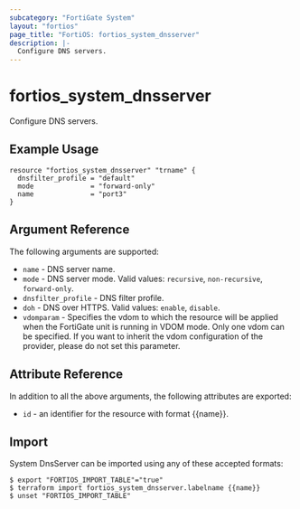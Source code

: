 ```yaml
---
subcategory: "FortiGate System"
layout: "fortios"
page_title: "FortiOS: fortios_system_dnsserver"
description: |-
  Configure DNS servers.
---
```


# fortios_system_dnsserver
Configure DNS servers.

## Example Usage

```hcl
resource "fortios_system_dnsserver" "trname" {
  dnsfilter_profile = "default"
  mode              = "forward-only"
  name              = "port3"
}
```

## Argument Reference

The following arguments are supported:

* `name` - DNS server name.
* `mode` - DNS server mode. Valid values: `recursive`, `non-recursive`, `forward-only`.
* `dnsfilter_profile` - DNS filter profile.
* `doh` - DNS over HTTPS. Valid values: `enable`, `disable`.
* `vdomparam` - Specifies the vdom to which the resource will be applied when the FortiGate unit is running in VDOM mode. Only one vdom can be specified. If you want to inherit the vdom configuration of the provider, please do not set this parameter.


## Attribute Reference

In addition to all the above arguments, the following attributes are exported:
* `id` - an identifier for the resource with format {{name}}.

## Import

System DnsServer can be imported using any of these accepted formats:
```
$ export "FORTIOS_IMPORT_TABLE"="true"
$ terraform import fortios_system_dnsserver.labelname {{name}}
$ unset "FORTIOS_IMPORT_TABLE"
```
